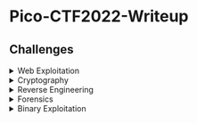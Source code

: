 # Pico-CTF2022-Writeup

## Challenges

<details>
<summary>Web Exploitation</summary>

|Question|Points|
|--------|------|
|[Power Cookie](./Web%20Exploitation/Power%20Cookie/)|100|
|[Secrets](./Web%20Exploitation/Secrets/)|200|

</details>

<details>
<summary>Cryptography</summary>

|Question|Points|
|--------|------|
|[substitution0](./Cryptography/substitution0/)|100|
|[substitution1](./Cryptography/substitution1/)|100|
|[substitution2](./Cryptography/substitution2/)|100|
|[transposition-trial](./Cryptography/transposition-trial/)|100|

</details>

<details>
<summary>Reverse Engineering</summary>

|Question|Points|
|--------|------|
|[patchme.py](./Reverse%20Engineering/patchme.py/)|100|

</details>

<details>
<summary>Forensics</summary>

|Question|Points|
|--------|------|
|[Enhance!](./Forensics/Enhance!/)|100|
|[Lookey here](./Forensics/Lookey%20here/)|100|
|[Packets Primer](./Forensics/Packets%20Primer/)|100|
|[Redaction gone wrong](./Forensics/Redaction%20gone%20wrong/)|100|
|[Sleuthkit Intro](./Forensics/Sleuthkit%20Intro/)|100|
|[Eavesdrop](./Forensics/Eavesdrop/)|300|
|[St3g0](./Forensics/St3g0/)|300|

</details>

<details>
<summary>Binary Exploitation</summary>

|Question|Points|
|--------|------|
|[buffer overflow 0](./Binary%20Exploitation/buffer%20overflow%200/)|100|

</details>